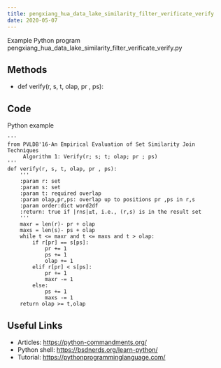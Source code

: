 ```yaml
---
title: pengxiang_hua_data_lake_similarity_filter_verificate_verify
date: 2020-05-07
---
```

Example Python program pengxiang_hua_data_lake_similarity_filter_verificate_verify.py


## Methods

* def verify(r, s, t, olap, pr , ps):

## Code

Python example

    '''
    from PVLDB'16-An Empirical Evaluation of Set Similarity Join Techniques
         Algorithm 1: Verify(r; s; t; olap; pr ; ps)
    '''
    def verify(r, s, t, olap, pr , ps):
        '''
        :param r: set
        :param s: set
        :param t: required overlap
        :param olap,pr,ps: overlap up to positions pr ,ps in r,s
        :param order:dict word2df
        :return: true if |r∩s|≥t, i.e., (r,s) is in the result set
        '''
        maxr = len(r)- pr + olap
        maxs = len(s)- ps + olap
        while t <= maxr and t <= maxs and t > olap:
            if r[pr] == s[ps]:
                pr += 1
                ps += 1
                olap += 1
            elif r[pr] < s[ps]:
                pr += 1
                maxr -= 1
            else:
                ps += 1
                maxs -= 1
        return olap >= t,olap

## Useful Links

- Articles: https://python-commandments.org/
- Python shell: https://bsdnerds.org/learn-python/
- Tutorial: https://pythonprogramminglanguage.com/
